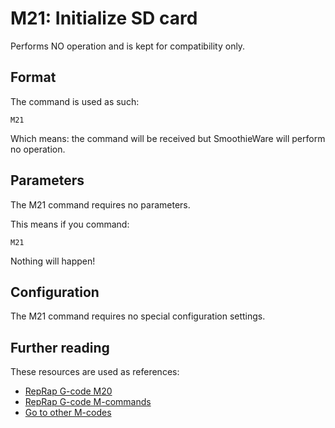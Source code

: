 
# M21: Initialize SD card

Performs NO operation and is kept for compatibility only.

## Format

The command is used as such:

```plaintext
M21
```

Which means: the command will be received but SmoothieWare will perform no operation.

## Parameters

The M21 command requires no parameters.

This means if you command:

```plaintext
M21
```

Nothing will happen!

## Configuration

The M21 command requires no special configuration settings.

## Further reading

These resources are used as references:
* [RepRap G-code M20](http://reprap.org/wiki/G-code#M20:_List_SD_card)
* [RepRap G-code M-commands](http://reprap.org/wiki/G-code#M-commands)
* [Go to other M-codes](/supported-g-codes.md)
